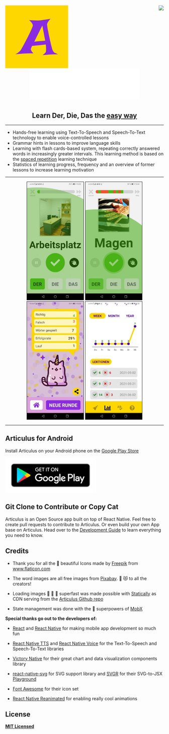 <h1 align="center">
  <img align="left" src="./assets/logo_raw.png" alt="Articulus" height="200" />
  <img align="right" src="https://media.giphy.com/media/ujUdrdpX7Ok5W/giphy.gif" height="200" />
  <img src="./doc/README/CssInjector.svg" width="350" alt="Articulus" />
  <h2 align="center">Learn <a>Der</a>, <a>Die</a>, <a>Das</a> the <u>easy way</u></h2>
</h1>

---

- Hands-free learning using Text-To-Speech and Speech-To-Text technology to enable voice-controlled lessons
- Grammar hints in lessons to improve language skills
- Learning with flash cards-based system, repeating correctly answered words in increasingly greater intervals. This learning method is based on the <a href="https://en.wikipedia.org/wiki/Spaced_repetition">spaced repetition</a> learning technique
- Statistics of learning progress, frequency and an overview of former lessons to increase learning motivation

---

<p float="center" align="middle">
  <img src="./doc/README/Word-Arbeitsplatz.jpg" width="180" alt="Screenshot of Word: Arbeitsplatz" border="1" />
  <img src="./doc/README/Word-Magen.jpg" width="180" alt="Screenshot of Word: Magen" border="1" />
  <img src="./doc/README/FinishedScreen.jpg" width="180" alt="Screenshot of FinishedScreen" border="1" /> 
  <img src="./doc/README/StatisticsScreen.jpg" width="180" alt="Screenshot of StatisticsScreen" border="1" />
</p>

---

## Articulus for Android

Install Articulus on your Android phone on the <a href="https://play.google.com/store/apps/details?id=com.derdiedas">Google Play Store</a>

<a href="https://play.google.com/store/apps/details?id=com.derdiedas"><img src="https://raw.githubusercontent.com/Leelu55/Articulus/master/assets/google-play-badge.png"
  alt="Get it on Google Play"
  width="288"></a>

## Git Clone to Contribute or Copy Cat

Articulus is an Open Source app built on top of React Native. Feel free to create pull requests to contribute to Articulus. Or even build your own App base on Articulus. Head over to the [Development Guide](./DEVELOP.md) to learn everything you need to know.

## Credits

- Thank you for all the :blue_heart: beautiful Icons made by <a href="https://www.freepik.com" title="Freepik">Freepik</a> from <a href="https://www.flaticon.com/" title="Flaticon">www.flaticon.com</a>

- The word images are all free images from <a href="https://pixabay.com/" title="Pixabay">Pixabay</a>.
  :pray: :heart_eyes_cat: to all the creators!

- Loading images :running: :running: :running: superfast was made possible with <a href="https://statically.io/">Statically</a> as CDN serving from the <a href="https://github.com/Leelu55/Articulus/tree/master/model/images">Articulus Github repo</a>

- State management was done with the :superhero: superpowers of <a href="https://mobx.js.org/README.html">MobX</a>

<b>Special thanks go out to the developers of:</b>

- <a href="https://reactjs.org/">React</a> and <a href="https://reactnative.dev/">React Native</a> for making mobile app development so much fun

- <a href="https://github.com/ak1394/react-native-tts">React Native TTS</a> and <a href="https://github.com/react-native-voice/voice">React Native Voice</a> for the Text-To-Speech and Speech-To-Text libraries

- <a href="https://github.com/FormidableLabs/victory-native"> Victory Native</a> for their great chart and data visualization components library

- <a href="https://github.com/react-native-svg/react-native-svg">react-native-svg</a> for SVG support library and <a href="https://github.com/gregberge/svgr">SVGR</a> for their SVG-to-JSX <a href="https://react-svgr.com/playground/">Playground</a>

- <a href="https://fontawesome.com/">Font Awesome</a> for their icon set

- <a href="https://github.com/software-mansion/react-native-reanimated">React Native Reanimated</a> for enabling really cool animations

## License

**[MIT Licensed](https://github.com/Leelu55/Articulus/blob/master/LICENSE)**
